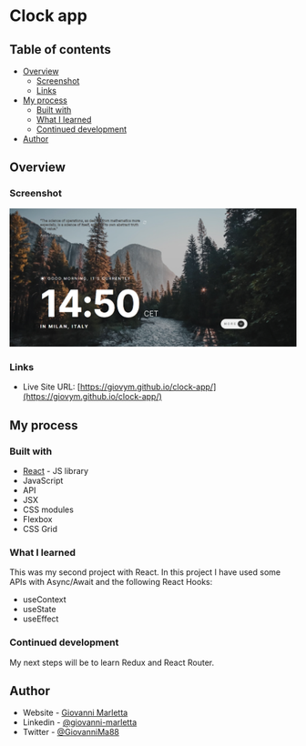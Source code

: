 # Clock app

## Table of contents

- [Overview](#overview)
  - [Screenshot](#screenshot)
  - [Links](#links)
- [My process](#my-process)
  - [Built with](#built-with)
  - [What I learned](#what-i-learned)
  - [Continued development](#continued-development)
- [Author](#author)

## Overview

### Screenshot

![](./src/assets/Screenshot.png)

### Links

- Live Site URL: [https://giovym.github.io/clock-app/](https://giovym.github.io/clock-app/)

## My process

### Built with

- [React](https://reactjs.org/) - JS library
- JavaScript
- API
- JSX
- CSS modules
- Flexbox
- CSS Grid

### What I learned

This was my second project with React. In this project I have used some APIs with Async/Await and the following React Hooks:

- useContext
- useState
- useEffect

### Continued development

My next steps will be to learn Redux and React Router.

## Author

- Website - [Giovanni Marletta](https://github.com/Giovym)
- Linkedin - [@giovanni-marletta](https://www.linkedin.com/in/giovanni-marletta/)
- Twitter - [@GiovanniMa88](https://www.twitter.com/GiovanniMa88)
